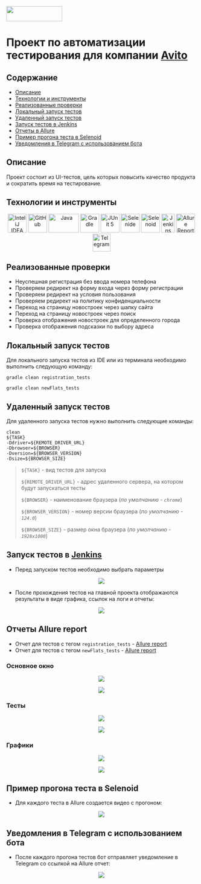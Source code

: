 <img src="src/test/resources/Avito_logo.png" width="148" height="40">

# Проект по автоматизации тестирования для компании [Avito](https://www.avito.ru)

## Содержание
* <a href="#annotation">Описание</a>
* <a href="#tools">Технологии и инструменты</a>
* <a href="#cases">Реализованные проверки</a>
* <a href="#localrun">Локальный запуск тестов</a>
* <a href="#remoterun">Удаленный запуск тестов</a>
* <a href="#jenkins">Запуск тестов в Jenkins</a>
* <a href="#allure">Отчеты в Allure</a>
* <a href="#video">Пример прогона теста в Selenoid</a>
* <a href="#telegram">Уведомления в Telegram с использованием бота</a>


<a id="annotation"></a>
## Описание
Проект состоит из UI-тестов, цель которых повысить качество продукта и сократить время на тестирование.  
<a id="tools"></a>
## Технологии и инструменты
<div align="center">
<a href="https://www.jetbrains.com/idea/"><img alt="InteliJ IDEA" height="50" src="src/test/resources/intellij_idea.png" width="50"/></a>
<a href="https://github.com/"><img alt="GitHub" height="50" src="src/test/resources/github.svg.png" width="50"/></a>  
<a href="https://www.java.com/"><img alt="Java" height="50" src="src/test/resources/Java.jpg" width="80"/></a>
<a href="https://gradle.org/"><img alt="Gradle" height="50" src="src/test/resources/gradle.svg" width="50"/></a>  
<a href="https://junit.org/junit5/"><img alt="JUnit 5" height="50" src="src/test/resources/junit5.png" width="50"/></a>
<a href="https://selenide.org/"><img alt="Selenide" height="50" src="src/test/resources/selenide.png" width="50"/></a>
<a href="https://aerokube.com/selenoid/"><img alt="Selenoid" height="50" src="src/test/resources/Selenoid.png" width="50"/></a>
<a href="https://www.jenkins.io/"><img alt="Jenkins" height="50" src="src/test/resources/Jenkins.svg.png" width="35"/></a>
<a href="https://github.com/allure-framework/"><img alt="Allure Report" height="50" src="src/test/resources/AllureReports.png" width="50"/></a>
<a href="https://telegram.org/"><img alt="Telegram" height="47" src="src/test/resources/Telegram.svg.png" width="47"/></a>
</div>

<a id="cases"></a>
## Реализованные проверки
*  Неуспешная регистрация без ввода номера телефона
* Проверяем редирект на форму входа через форму регистрации
* Проверяем редирект на условия пользования
* Проверяем редирект на политику конфиденциальности
* Переход на страницу новостроек через  шапку сайта
* Переход на страницу новостроек через поиск
* Проверка отображения новостроек для определенного города
* Проверка отображения подсказки по выбору адреса

<a id="localrun"></a>
## Локальный запуск тестов
Для локального запуска тестов из IDE или из терминала необходимо выполнить следующую команду:
```
gradle clean registration_tests
```
```
gradle clean newFlats_tests
```
<a id="remoterun"></a>
## Удаленный запуск тестов   
Для удаленного запуска тестов нужно выполнить следующие команды:

```
clean
${TASK}
-Ddriver=${REMOTE_DRIVER_URL}
-Dbrowser=${BROWSER}
-Dversion=${BROWSER_VERSION}
-Dsize=${BROWSER_SIZE}
```
> `${TASK}` - вид тестов для запуска
>
> `${REMOTE_DRIVER_URL}` - адрес удаленного сервера, на котором будут запускаться тесты
>
> `${BROWSER}` - наименование браузера (_по умолчанию - <code>chrome</code>_)
>
> `${BROWSER_VERSION}` - номер версии браузера (_по умолчанию - <code>124.0</code>_)
>
> `${BROWSER_SIZE}` - размер окна браузера (_по умолчанию - <code>1928x1080</code>_)
>
<a id="jenkins"></a>
## Запуск тестов в <a target="_blank" href="https://jenkins.autotests.cloud/job/avito_tests_14/"> Jenkins </a>
* Перед запуском тестов необходимо выбрать параметры
<p align="center">
<img src="src/test/resources/Jenkins.png"/>
</p>

* После прохождения тестов на главной проекта отображаются результаты в виде графика, ссылок на логи и отчеты:
<p align="center">
<img src="src/test/resources/Jenkins_main.png"/>
</p>

<a id="allure"></a>
## Отчеты Allure report 
* Отчет для тестов с тегом `registration_tests` - <a target="_blank" href="https://jenkins.autotests.cloud/job/avito_tests_14/25/allure/"> Allure report </a>
* Отчет для тестов с тегом `newFlats_tests` - <a target="_blank" href="https://jenkins.autotests.cloud/job/avito_tests_14/26/allure/"> Allure report </a>
### Основное окно
<p align="center">
<img src="src/test/resources/allure1.png">
</p>
<p align="center">
<img src="src/test/resources/allure2.png">
</p>

### Тесты
<p align="center">
<img src="src/test/resources/allure3.png">
</p>
<p align="center">
<img src="src/test/resources/allure4.png">
</p>

### Графики
<p align="center">
<img src="src/test/resources/allure5.png">
</p>
<p align="center">
<img src="src/test/resources/allure6.png">
</p>

<a id="video"></a>
## Пример прогона теста в Selenoid
* Для каждого теста в Allure создается видео с прогоном:
<p align="center">
<img src="src/test/resources/example.gif">
</p>

<a id="telegram"></a>
## Уведомления в Telegram с использованием бота
* После каждого прогона тестов  бот отправляет уведомление в Telegram со ссылкой на Allure отчет:
<p align="center">
<img src="src/test/resources/telegramReport.png">
</p>

